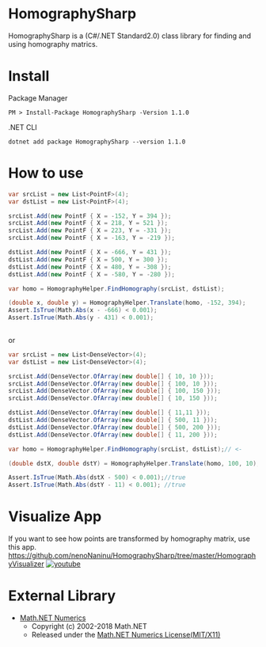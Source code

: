 # HomographySharp
HomographySharp is a (C#/.NET Standard2.0) class library for finding and using homography matrics.

# Install
Package Manager
```
PM > Install-Package HomographySharp -Version 1.1.0
```
.NET CLI
```
dotnet add package HomographySharp --version 1.1.0
```

# How to use
```c#
var srcList = new List<PointF>(4);
var dstList = new List<PointF>(4);

srcList.Add(new PointF { X = -152, Y = 394 });
srcList.Add(new PointF { X = 218, Y = 521 });
srcList.Add(new PointF { X = 223, Y = -331 });
srcList.Add(new PointF { X = -163, Y = -219 });

dstList.Add(new PointF { X = -666, Y = 431 });
dstList.Add(new PointF { X = 500, Y = 300 });
dstList.Add(new PointF { X = 480, Y = -308 });
dstList.Add(new PointF { X = -580, Y = -280 });

var homo = HomographyHelper.FindHomography(srcList, dstList);

(double x, double y) = HomographyHelper.Translate(homo, -152, 394);
Assert.IsTrue(Math.Abs(x - -666) < 0.001);
Assert.IsTrue(Math.Abs(y - 431) < 0.001);
            
```
or
```c#
var srcList = new List<DenseVector>(4);
var dstList = new List<DenseVector>(4);

srcList.Add(DenseVector.OfArray(new double[] { 10, 10 }));
srcList.Add(DenseVector.OfArray(new double[] { 100, 10 }));
srcList.Add(DenseVector.OfArray(new double[] { 100, 150 }));
srcList.Add(DenseVector.OfArray(new double[] { 10, 150 }));

dstList.Add(DenseVector.OfArray(new double[] { 11,11 }));
dstList.Add(DenseVector.OfArray(new double[] { 500, 11 }));
dstList.Add(DenseVector.OfArray(new double[] { 500, 200 }));
dstList.Add(DenseVector.OfArray(new double[] { 11, 200 }));

var homo = HomographyHelper.FindHomography(srcList, dstList);// <-

(double dstX, double dstY) = HomographyHelper.Translate(homo, 100, 10);// <-

Assert.IsTrue(Math.Abs(dstX - 500) < 0.001);//true
Assert.IsTrue(Math.Abs(dstY - 11) < 0.001); //true
```

# Visualize App
If you want to see how points are transformed by homography matrix, use this app.  
https://github.com/nenoNaninu/HomographySharp/tree/master/HomographyVisualizer
[![youtube](http://img.youtube.com/vi/BNACz1SPbj8/0.jpg)](https://youtu.be/BNACz1SPbj8)

# External Library 
- [Math.NET Numerics](https://github.com/mathnet/mathnet-numerics)  
  - Copyright (c) 2002-2018 Math.NET  
  - Released under the [Math.NET Numerics License(MIT/X11)](https://github.com/mathnet/mathnet-numerics/blob/master/LICENSE.md)
